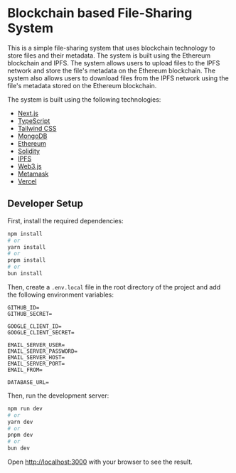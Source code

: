 # Blockchain based File-Sharing System

This is a simple file-sharing system that uses blockchain technology to store files and their metadata. The system is built using the Ethereum blockchain and IPFS. The system allows users to upload files to the IPFS network and store the file's metadata on the Ethereum blockchain. The system also allows users to download files from the IPFS network using the file's metadata stored on the Ethereum blockchain.

The system is built using the following technologies:

- [Next.js](https://nextjs.org/)
- [TypeScript](https://www.typescriptlang.org/)
- [Tailwind CSS](https://tailwindcss.com/)
- [MongoDB](https://www.mongodb.com/)
- [Ethereum](https://ethereum.org/)
- [Solidity](https://docs.soliditylang.org/en/v0.8.7/)
- [IPFS](https://ipfs.io/)
- [Web3.js](https://web3js.readthedocs.io/en/v1.5.2/)
- [Metamask](https://metamask.io/)
- [Vercel](https://vercel.com/)

## Developer Setup

First, install the required dependencies:

```bash
npm install
# or
yarn install
# or
pnpm install
# or
bun install
```

Then, create a `.env.local` file in the root directory of the project and add the following environment variables:

```env
GITHUB_ID=
GITHUB_SECRET=

GOOGLE_CLIENT_ID=
GOOGLE_CLIENT_SECRET=

EMAIL_SERVER_USER=
EMAIL_SERVER_PASSWORD=
EMAIL_SERVER_HOST=
EMAIL_SERVER_PORT=
EMAIL_FROM=

DATABASE_URL=
```

Then, run the development server:

```bash
npm run dev
# or
yarn dev
# or
pnpm dev
# or
bun dev
```

Open [http://localhost:3000](http://localhost:3000) with your browser to see the result.
